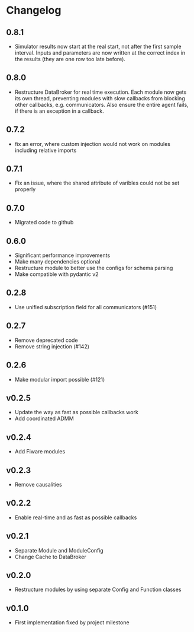 # Changelog

## 0.8.1
- Simulator results now start at the real start, not after the first sample interval. Inputs and parameters are now written at the correct index in the results (they are one row too late before).


## 0.8.0
- Restructure DataBroker for real time execution. Each module now gets its own thread, preventing modules with slow callbacks from blocking other callbacks, e.g. communicators. Also ensure the entire agent fails, if there is an exception in a callback.


## 0.7.2
- fix an error, where custom injection would not work on modules including relative imports


## 0.7.1
- Fix an issue, where the shared attribute of varibles could not be set properly

## 0.7.0
- Migrated code to github


## 0.6.0
- Significant performance improvements
- Make many dependencies optional
- Restructure module to better use the configs for schema parsing
- Make compatible with pydantic v2

## 0.2.8
- Use unified subscription field for all communicators (#151)

## 0.2.7
- Remove deprecated code
- Remove string injection (#142)

## 0.2.6
- Make modular import possible (#121)

## v0.2.5
- Update the way as fast as possible callbacks work
- Add coordinated ADMM

## v0.2.4
- Add Fiware modules

## v0.2.3
- Remove causalities

## v0.2.2
- Enable real-time and as fast as possible callbacks

## v0.2.1
- Separate Module and ModuleConfig
- Change Cache to DataBroker

## v0.2.0
- Restructure modules by using separate Config and Function classes

## v0.1.0
- First implementation fixed by project milestone
